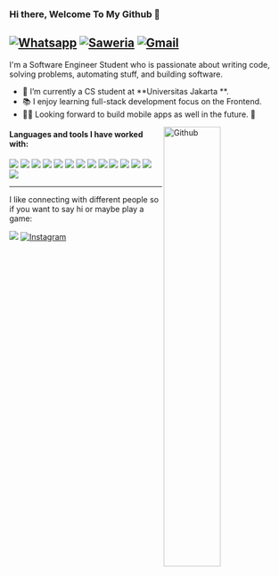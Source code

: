 ### Hi there, Welcome To My Github 👋
[![Whatsapp](	https://img.shields.io/badge/Whatsapp-%808080.svg?&style=flat-square&logo=Whatsapp&logoColor=white)](https://wa.me/6283869780790)
[![Saweria](https://img.shields.io/badge/Saweria-F16061?style=for-the-badge&logo=ko-fi&logoColor=white)](https://saweria.co/donate/skullcyberarmy)
[![Gmail](https://img.shields.io/badge/Gmail-D14836?style=for-the-badge&logo=gmail&logoColor=white)](mailto:skullcyberarmyart@gmail.com)
-----
I'm a Software Engineer Student who is passionate about writing code, solving problems, automating stuff, and building software.

- 🔭 I’m currently a CS student at **Universitas Jakarta **.
- 📚 I enjoy learning full-stack development focus on the Frontend.
- 👨‍🎓 Looking forward to build mobile apps as well in the future. 📱
<img width="45%" align="right" alt="Github" src="https://user-images.githubusercontent.com/99103722/154147514-fae0175c-29a8-4971-bab1-689ac746e5e3.gif" />

#### Languages and tools I have worked with:
![](https://img.shields.io/badge/TypeScript-007ACC?style=for-the-badge&logo=typescript&logoColor=white)
![](https://img.shields.io/badge/React-20232A?style=for-the-badge&logo=react&logoColor=61DAFB)
![](https://img.shields.io/badge/Tailwind_CSS-38B2AC?style=for-the-badge&logo=tailwind-css&logoColor=white)
![](https://img.shields.io/badge/JavaScript-F7DF1E?style=for-the-badge&logo=javascript&logoColor=black)
![](https://img.shields.io/badge/HTML5-E34F26?style=for-the-badge&logo=html5&logoColor=white)
![](https://img.shields.io/badge/-Git-black?style=flat-square&logo=git)
![](https://img.shields.io/badge/CSS3-1572B6?style=for-the-badge&logo=css3&logoColor=white)
![](https://img.shields.io/badge/Netlify-00C7B7?style=for-the-badge&logo=netlify&logoColor=white)
![](https://img.shields.io/badge/Node.js-43853D?style=for-the-badge&logo=node.js&logoColor=white)
![](https://img.shields.io/badge/Python-14354C?style=for-the-badge&logo=python&logoColor=white)
![](	https://img.shields.io/badge/.NET-5C2D91?style=for-the-badge&logo=.net&logoColor=white)
![](https://img.shields.io/badge/styled--components-DB7093?style=for-the-badge&logo=styled-components&logoColor=white)
![](https://img.shields.io/badge/-SQLite3-black?style=flat-square&logo=sqlite)
![](https://img.shields.io/badge/Ubuntu-E95420?style=for-the-badge&logo=ubuntu&logoColor=white)

-----
I like connecting with different people so if you want to say hi or maybe play a game: 

![](https://img.shields.io/badge/Xbox-107C10?style=for-the-badge&logo=xbox&logoColor=white)
[![Instagram](https://img.shields.io/badge/Instagram-E4405F?style=for-the-badge&logo=instagram&logoColor=white)](https://www.instagram.com/skullcyberarmy)
